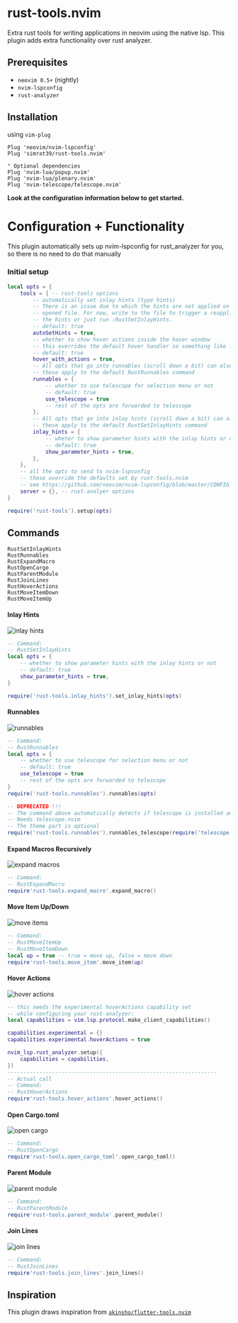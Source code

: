 # rust-tools.nvim
Extra rust tools for writing applications in neovim using the native lsp.
This plugin adds extra functionality over rust analyzer.

## Prerequisites

- `neovim 0.5+` (nightly)
- `nvim-lspconfig`
- `rust-analyzer`

## Installation

using `vim-plug`

```vim
Plug 'neovim/nvim-lspconfig'
Plug 'simrat39/rust-tools.nvim'

" Optional dependencies
Plug 'nvim-lua/popup.nvim'
Plug 'nvim-lua/plenary.nvim'
Plug 'nvim-telescope/telescope.nvim'
```
<b>Look at the configuration information below to get started.</b>

# Configuration + Functionality

This plugin automatically sets up nvim-lspconfig for rust_analyzer for you, so there is no need to do that manually

### Initial setup
```lua
local opts = {
    tools = { -- rust-tools options
        -- automatically set inlay hints (type hints)
        -- There is an issue due to which the hints are not applied on the first
        -- opened file. For now, write to the file to trigger a reapplication of
        -- the hints or just run :RustSetInlayHints.
        -- default: true
        autoSetHints = true,
        -- whether to show hover actions inside the hover window
        -- this overrides the default hover handler so something like lspsaga.nvim's hover would be overriden by this
        -- default: true
        hover_with_actions = true,
        -- All opts that go into runnables (scroll down a bit) can also go here,
        -- these apply to the default RustRunnables command
        runnables = {
            -- whether to use telescope for selection menu or not
            -- default: true
            use_telescope = true
            -- rest of the opts are forwarded to telescope
        },
        -- All opts that go into inlay hints (scroll down a bit) can also go here,
        -- these apply to the default RustSetInlayHints command
        inlay_hints = {
            -- wheter to show parameter hints with the inlay hints or not
            -- default: true
            show_parameter_hints = true,
        },
    },
    -- all the opts to send to nvim-lspconfig
    -- these override the defaults set by rust-tools.nvim
    -- see https://github.com/neovim/nvim-lspconfig/blob/master/CONFIG.md#rust_analyzer
    server = {}, -- rust-analyer options
}

require('rust-tools').setup(opts)
```

## Commands
```vim
RustSetInlayHints
RustRunnables
RustExpandMacro
RustOpenCargo 
RustParentModule
RustJoinLines
RustHoverActions
RustMoveItemDown
RustMoveItemUp
```

#### Inlay Hints
![inlay hints](https://github.com/simrat39/rust-tools-demos/raw/master/inlay_hints.png)
```lua
-- Command:
-- RustSetInlayHints
local opts = {
    -- whether to show parameter hints with the inlay hints or not
    -- default: true
    show_parameter_hints = true,
}

require('rust-tools.inlay_hints').set_inlay_hints(opts)
```

#### Runnables
![runnables](https://github.com/simrat39/rust-tools-demos/raw/master/runnables.gif)
```lua
-- Command:
-- RustRunnables
local opts = {
    -- whether to use telescope for selection menu or not
    -- default: true
    use_telescope = true
    -- rest of the opts are forwarded to telescope
}
require('rust-tools.runnables').runnables(opts)

-- DEPRECATED !!!
-- The command above automatically detects if telescope is installed and uses that by default
-- Needs telescope.nvim
-- The theme part is optional
require('rust-tools.runnables').runnables_telescope(require('telescope.themes').get_dropdown({}))
```
#### Expand Macros Recursively 
![expand macros](https://github.com/simrat39/rust-tools-demos/raw/master/expand_macros_recursively.gif)
```lua
-- Command:
-- RustExpandMacro  
require'rust-tools.expand_macro'.expand_macro()
```

#### Move Item Up/Down
![move items](https://github.com/simrat39/rust-tools-demos/raw/master/move_item.gif)
```lua
-- Command:
-- RustMoveItemUp    
-- RustMoveItemDown    
local up = true -- true = move up, false = move down
require'rust-tools.move_item'.move_item(up)
```

#### Hover Actions
![hover actions](https://github.com/simrat39/rust-tools-demos/raw/master/hover_actions.gif)
```lua
-- this needs the experimental hoverActions capability set
-- while configuring your rust-analyzer:
local capabilities = vim.lsp.protocol.make_client_capabilities()

capabilities.experimental = {}
capabilities.experimental.hoverActions = true

nvim_lsp.rust_analyzer.setup({
    capabilities = capabilities,
})
------------------------------------------------------------------
-- Actual call
-- Command:
-- RustHoverActions 
require'rust-tools.hover_actions'.hover_actions()
```

#### Open Cargo.toml
![open cargo](https://github.com/simrat39/rust-tools-demos/raw/master/open_cargo_toml.gif)
```lua
-- Command:
-- RustOpenCargo
require'rust-tools.open_cargo_toml'.open_cargo_toml()
```

#### Parent Module
![parent module](https://github.com/simrat39/rust-tools-demos/raw/master/parent_module.gif)
```lua
-- Command:
-- RustParentModule 
require'rust-tools.parent_module'.parent_module()
```

#### Join Lines
![join lines](https://github.com/simrat39/rust-tools-demos/raw/master/join_lines.gif)
```lua
-- Command:
-- RustJoinLines  
require'rust-tools.join_lines'.join_lines()
```

## Inspiration

This plugin draws inspiration from [`akinsho/flutter-tools.nvim`](https://github.com/akinsho/flutter-tools.nvim)
